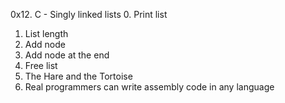 0x12. C - Singly linked lists
0. Print list 
1. List length
2. Add node 
3. Add node at the end 
4. Free list
5. The Hare and the Tortoise
6. Real programmers can write assembly code in any language

